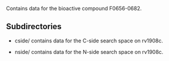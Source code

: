 Contains data for the bioactive compound F0656-0682.

## Subdirectories

- cside/ contains data for the C-side search space on rv1908c.

- nside/ contains data for the N-side search space on rv1908c.

